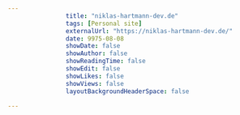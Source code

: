 ---
                title: "niklas-hartmann-dev.de"
                tags: [Personal site]
                externalUrl: "https://niklas-hartmann-dev.de/"
                date: 9975-08-08
                showDate: false
                showAuthor: false
                showReadingTime: false
                showEdit: false
                showLikes: false
                showViews: false
                layoutBackgroundHeaderSpace: false
                ---
